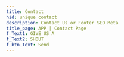 ```yaml
---
title: Contact
hid: unique contact
description: Contact Us or Footer SEO Meta
title_page: APP | Contact Page
f_Text1: GIVE US A
f_Text2: SHOUT
f_btn_Text: Send
---
```

